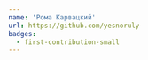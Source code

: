 ```yaml
---
name: 'Рома Карвацкий'
url: https://github.com/yesnoruly
badges:
  - first-contribution-small
---
```

